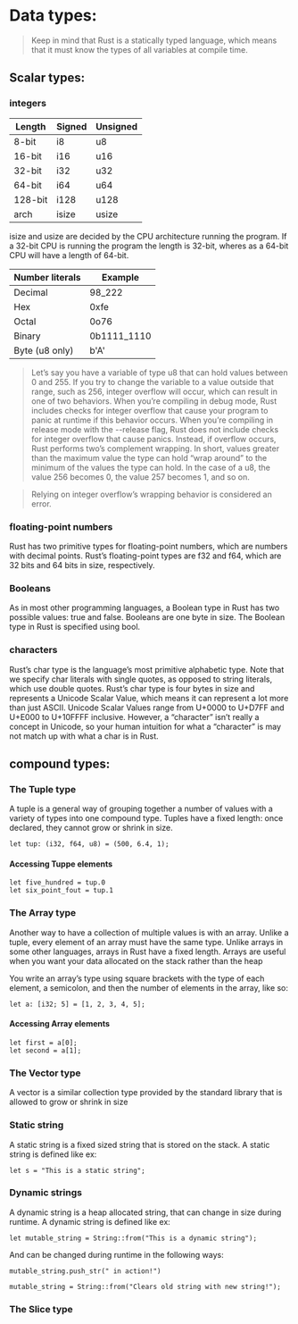 # Data types:
>Keep in mind that Rust is a statically typed language, which means that it must know the types of all variables at compile time.

## Scalar types:
### integers

|    Length     |     Signed    |    Unsigned   |
| ------------- | ------------- | ------------- |
| 8-bit  | i8  | u8 |
| 16-bit | i16 | u16 |
| 32-bit | i32 | u32 |
| 64-bit | i64 | u64 |
| 128-bit |	i128 | u128 |
| arch | isize | usize |

isize and usize are decided by the CPU architecture running the program. If a 32-bit CPU is running the program the length is 32-bit, wheres as a 64-bit CPU will have a length of 64-bit.

| Number literals | Example | 
| ------------- | ------------- |
| Decimal | 98_222 |
| Hex | 0xfe |
| Octal | 0o76 |
| Binary | 0b1111_1110 |
| Byte (u8 only) | b'A' |

>Let’s say you have a variable of type u8 that can hold values between 0 and 255. If you try to change the variable to a value outside that range, such as 256, integer overflow will occur, which can result in one of two behaviors. When you’re compiling in debug mode, Rust includes checks for integer overflow that cause your program to panic at runtime if this behavior occurs. When you’re compiling in release mode with the --release flag, Rust does not include checks for integer overflow that cause panics. Instead, if overflow occurs, Rust performs two’s complement wrapping. In short, values greater than the maximum value the type can hold “wrap around” to the minimum of the values the type can hold. In the case of a u8, the value 256 becomes 0, the value 257 becomes 1, and so on. 
 
>Relying on integer overflow’s wrapping behavior is considered an error.
### floating-point numbers
Rust has two primitive types for floating-point numbers, which are numbers with decimal points. Rust’s floating-point types are f32 and f64, which are 32 bits and 64 bits in size, respectively. 
### Booleans
As in most other programming languages, a Boolean type in Rust has two possible values: true and false. Booleans are one byte in size. The Boolean type in Rust is specified using bool.
### characters
Rust’s char type is the language’s most primitive alphabetic type. Note that we specify char literals with single quotes, as opposed to string literals, which use double quotes.
Rust’s char type is four bytes in size and represents a Unicode Scalar Value, which means it can represent a lot more than just ASCII.
Unicode Scalar Values range from U+0000 to U+D7FF and U+E000 to U+10FFFF inclusive. However, a “character” isn’t really a concept in Unicode, so your human intuition for what a “character” is may not match up with what a char is in Rust. 


## compound types:
### The Tuple type
A tuple is a general way of grouping together a number of values with a variety of types into one compound type. Tuples have a fixed length: once declared, they cannot grow or shrink in size.
```
let tup: (i32, f64, u8) = (500, 6.4, 1);
```
#### Accessing Tuppe elements
```
let five_hundred = tup.0
let six_point_fout = tup.1
```
### The Array type
Another way to have a collection of multiple values is with an array. Unlike a tuple, every element of an array must have the same type. Unlike arrays in some other languages, arrays in Rust have a fixed length.
Arrays are useful when you want your data allocated on the stack rather than the heap

You write an array’s type using square brackets with the type of each element, a semicolon, and then the number of elements in the array, like so:
```
let a: [i32; 5] = [1, 2, 3, 4, 5];
```
#### Accessing Array elements
```
let first = a[0];
let second = a[1];
```
### The Vector type
A vector is a similar collection type provided by the standard library that is allowed to grow or shrink in size

### Static string
A static string is a fixed sized string that is stored on the stack. A static string is defined like ex:
```
let s = "This is a static string";
```

### Dynamic strings
A dynamic string is a heap allocated string, that can change in size during runtime. A dynamic string is defined like ex:
```
let mutable_string = String::from("This is a dynamic string");
```

And can be changed during runtime in the following ways:
```
mutable_string.push_str(" in action!")
```

```
mutable_string = String::from("Clears old string with new string!");
```

### The Slice type

